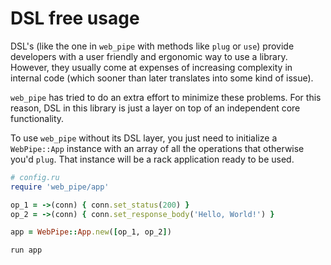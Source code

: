 # DSL free usage

DSL's (like the one in `web_pipe` with methods like `plug` or
`use`) provide developers with a user friendly and ergonomic way to
use a library. However, they usually come at expenses of increasing complexity
in internal code (which sooner than later translates into some kind of issue).

`web_pipe` has tried to do an extra effort to minimize these problems. For this
reason, DSL in this library is just a layer on top of an independent core
functionality.

To use `web_pipe` without its DSL layer, you just need to initialize a
`WebPipe::App` instance with an array of all the operations that otherwise
you'd `plug`. That instance will be a rack application ready to be used.

```ruby
# config.ru
require 'web_pipe/app'

op_1 = ->(conn) { conn.set_status(200) }
op_2 = ->(conn) { conn.set_response_body('Hello, World!') }

app = WebPipe::App.new([op_1, op_2])

run app
```
